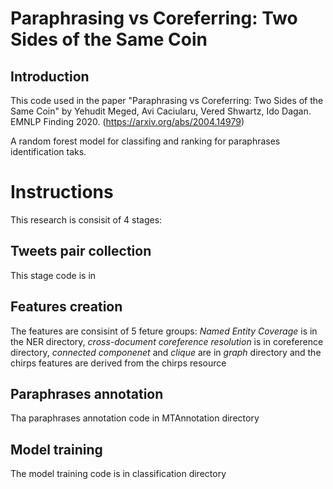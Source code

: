 # Paraphrasing vs Coreferring: Two Sides of the Same Coin

## Introduction

This code used in the paper "Paraphrasing vs Coreferring: Two Sides of the Same Coin" by Yehudit Meged, Avi Caciularu, Vered Shwartz, Ido Dagan. EMNLP Finding 2020.
(https://arxiv.org/abs/2004.14979)

A random forest model for classifing and ranking for paraphrases identification taks.

# Instructions

This research is consisit of 4 stages:

## Tweets pair collection

This stage code is in 

## Features creation

  The features are consisint of 5 feture groups:
  _Named Entity Coverage_ is in the NER directory, _cross-document coreference resolution_ is in coreference directory, 
  _connected componenet_ and _clique_ are in _graph_ directory and the chirps features are derived from the chirps resource


## Paraphrases annotation

Tha paraphrases annotation code in MTAnnotation directory

## Model training

The model training code is in classification directory
